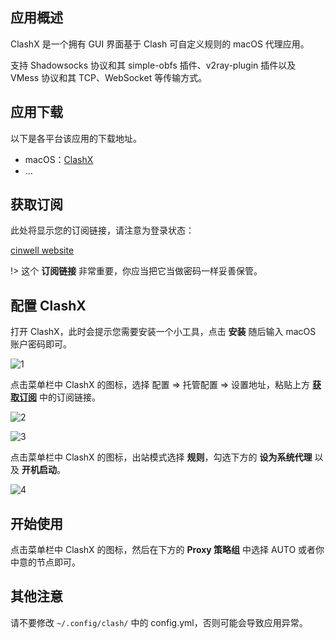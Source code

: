 ## 应用概述

ClashX 是一个拥有 GUI 界面基于 Clash 可自定义规则的 macOS 代理应用。

支持 Shadowsocks 协议和其 simple-obfs 插件、v2ray-plugin 插件以及 VMess 协议和其 TCP、WebSocket 等传输方式。

## 应用下载

以下是各平台该应用的下载地址。

- macOS：[ClashX](https://github.com/yichengchen/clashX/releases)
- ...

## 获取订阅

此处将显示您的订阅链接，请注意为登录状态：

[cinwell website](/sublink?type=clash ':include :type=markdown')

!> 这个 **订阅链接** 非常重要，你应当把它当做密码一样妥善保管。

## 配置 ClashX

打开 ClashX，此时会提示您需要安装一个小工具，点击 **安装** 随后输入 macOS 账户密码即可。

![1](https://i.loli.net/2019/02/12/5c624d9f8a0cc.png ':size=400')

点击菜单栏中 ClashX 的图标，选择 配置 => 托管配置 => 设置地址，粘贴上方 **[获取订阅](#获取订阅)** 中的订阅链接。

![2](https://i.loli.net/2019/02/12/5c624f10ac02e.png ':size=400')

![3](https://i.loli.net/2019/02/12/5c624f85dd92b.png ':size=400')

点击菜单栏中 ClashX 的图标，出站模式选择 **规则**，勾选下方的 **设为系统代理** 以及 **开机启动**。

![4](https://i.loli.net/2019/02/12/5c625043035e2.png ':size=200')

## 开始使用

点击菜单栏中 ClashX 的图标，然后在下方的 **Proxy 策略组** 中选择 AUTO 或者你中意的节点即可。

## 其他注意

请不要修改 `~/.config/clash/` 中的 config.yml，否则可能会导致应用异常。

